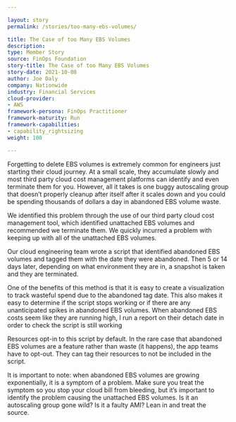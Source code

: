```yaml
---

layout: story
permalink: /stories/too-many-ebs-volumes/

title: The Case of too Many EBS Volumes
description:
type: Member Story
source: FinOps Foundation
story-title: The Case of too Many EBS Volumes
story-date: 2021-10-08
author: Joe Daly
company: Nationwide
industry: Financial Services
cloud-provider: 
- AWS
framework-persona: FinOps Practitioner
framework-maturity: Run
framework-capabilities:
- capability_rightsizing
weight: 100

---
```


Forgetting to delete EBS volumes is extremely common for engineers just starting their cloud journey. At a small scale, they accumulate slowly and most third party cloud cost management platforms can identify and even terminate them for you. However, all it takes is one buggy autoscaling group that doesn’t properly cleanup after itself after it scales down and you could be spending thousands of dollars a day in abandoned EBS volume waste.

We identified this problem through the use of our third party cloud cost management tool, which identified unattached EBS volumes and recommended we terminate them. We quickly incurred a problem with keeping up with all of the unattached EBS volumes.

Our cloud engineering team wrote a script that identified abandoned EBS volumes and tagged them with the date they were abandoned. Then 5 or 14 days later, depending on what environment they are in, a snapshot is taken and they are terminated.

One of the benefits of this method is that it is easy to create a visualization to track wasteful spend due to the abandoned tag date.  This also makes it easy to determine if the script stops working or if there are any unanticipated spikes in abandoned EBS volumes.  When abandoned EBS costs seem like they are running high, I run a report on their detach date in order to check the script is still working

Resources opt-in to this script by default. In the rare case that abandoned EBS volumes are a feature rather than waste (it happens), the app teams have to opt-out. They can tag their resources to not be included in the script.

It is important to note: when abandoned EBS volumes are growing exponentially, it is a symptom of a problem. Make sure you treat the symptom so you stop your cloud bill from bleeding, but it’s important to identify the problem causing the unattached EBS volumes. Is it an autoscaling group gone wild? Is it a faulty AMI? Lean in and treat the source.
